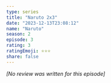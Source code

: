 ```yaml
---
type: series
title: "Naruto 2x3"
date: "2023-12-13T23:08:12"
name: "Naruto"
season: 2
episode: 3
rating: 3
ratingEmoji: ⭐️⭐️⭐️
share: false
---
```


_[No review was written for this episode]_
